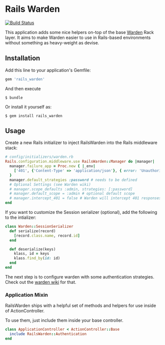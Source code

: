 # Rails Warden

[![Build Status](https://github.com/wardencommunity/rails_warden/workflows/Tests/badge.svg?branch=master)](https://github.com/wardencommunity/rails_warden/actions)

This application adds some nice helpers on-top of the base [Warden](https://github.com/wardencommunity/warden) Rack layer. It aims to make Warden easier to use in Rails-based environments without something as heavy-weight as devise.

## Installation

Add this line to your application's Gemfile:

```ruby
gem 'rails_warden'
```

And then execute

```
$ bundle
```

Or install it yourself as:

```
$ gem install rails_warden
```

## Usage

Create a new Rails initializer to inject RailsWarden into the Rails middleware stack:

```ruby
# config/initializers/warden.rb
Rails.configuration.middleware.use RailsWarden::Manager do |manager|
  manager.failure_app = Proc.new { |_env|
    ['401', {'Content-Type' => 'application/json'}, { error: 'Unauthorized', code: 401 }]
  }
  manager.default_strategies :password # needs to be defined
  # Optional Settings (see Warden wiki)
  # manager.scope_defaults :admin, strategies: [:password]
  # manager.default_scope = :admin # optional default scope
  # manager.intercept_401 = false # Warden will intercept 401 responses, which can cause conflicts
end
```

If you want to customize the Session serializer (optional), add the following to the intializer:

```ruby
class Warden::SessionSerializer
  def serialize(record)
    [record.class.name, record.id]
  end

  def deserialize(keys)
    klass, id = keys
    klass.find_by(id: id)
  end
end
```

The next step is to configure warden with some authentication strategies. Check out the [warden wiki](https://github.com/wardencommunity/warden/wiki/Strategies) for that.

### Application Mixin

RailsWarden ships with a helpful set of methods and helpers for use inside of ActionController.

To use them, just include them inside your base controller.

```ruby
class ApplicationController < ActionController::Base
  include RailsWarden::Authentication
end
```
